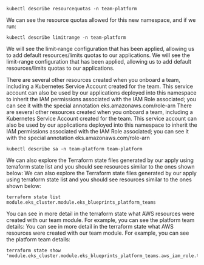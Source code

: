 ```shell
kubectl describe resourcequotas -n team-platform
```
We can see the resource quotas allowed for this new namespace, and if we run:

```shell
kubectl describe limitrange -n team-platform
```
We will see the limit-range configuration that has been applied, allowing us to add default resources/limits quotas to our applications. We will see the limit-range configuration that has been applied, allowing us to add default resources/limits quotas to our applications.

There are several other resources created when you onboard a team, including a Kubernetes Service Account created for the team. This service account can also be used by our applications deployed into this namespace to inherit the IAM permissions associated with the IAM Role associated; you can see it with the special annotation eks.amazonaws.com/role-arn There are several other resources created when you onboard a team, including a Kubernetes Service Account created for the team. This service account can also be used by our applications deployed into this namespace to inherit the IAM permissions associated with the IAM Role associated; you can see it with the special annotation eks.amazonaws.com/role-arn
```shell
kubectl describe sa -n team-platform team-platform
```
We can also explore the Terraform state files generated by our apply using terraform state list and you should see resources similar to the ones shown below: We can also explore the Terraform state files generated by our apply using terraform state list and you should see resources similar to the ones shown below:
```shell
terraform state list module.eks_cluster.module.eks_blueprints_platform_teams
```
You can see in more detail in the terraform state what AWS resources were created with our team module. For example, you can see the platform team details: You can see in more detail in the terraform state what AWS resources were created with our team module. For example, you can see the platform team details:
```shell
terraform state show 'module.eks_cluster.module.eks_blueprints_platform_teams.aws_iam_role.this[0]'
```
